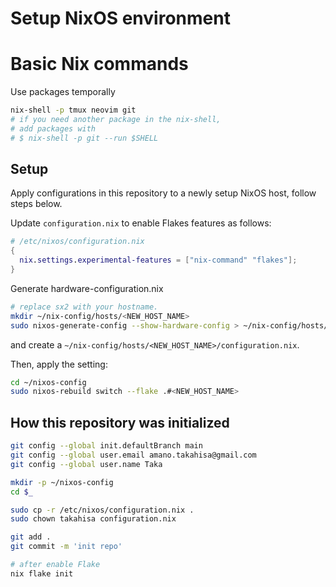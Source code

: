 # Setup NixOS environment

# Basic Nix commands

Use packages temporally

```bash
nix-shell -p tmux neovim git
# if you need another package in the nix-shell,
# add packages with
# $ nix-shell -p git --run $SHELL
```

## Setup

Apply configurations in this repository to a newly setup NixOS host, follow steps below.

Update `configuration.nix` to enable Flakes features as follows:

```nix
# /etc/nixos/configuration.nix
{
  nix.settings.experimental-features = ["nix-command" "flakes"];
}
```

Generate hardware-configuration.nix

```bash
# replace sx2 with your hostname.
mkdir ~/nix-config/hosts/<NEW_HOST_NAME>
sudo nixos-generate-config --show-hardware-config > ~/nix-config/hosts/<NEW_HOST_NAME>/hardware-configuration.nix
```

and create a `~/nix-config/hosts/<NEW_HOST_NAME>/configuration.nix`.


Then, apply the setting:

```bash
cd ~/nixos-config
sudo nixos-rebuild switch --flake .#<NEW_HOST_NAME>
```

## How this repository was initialized

```bash
git config --global init.defaultBranch main
git config --global user.email amano.takahisa@gmail.com
git config --global user.name Taka

mkdir -p ~/nixos-config
cd $_

sudo cp -r /etc/nixos/configuration.nix .
sudo chown takahisa configuration.nix

git add .
git commit -m 'init repo'

# after enable Flake
nix flake init

```
